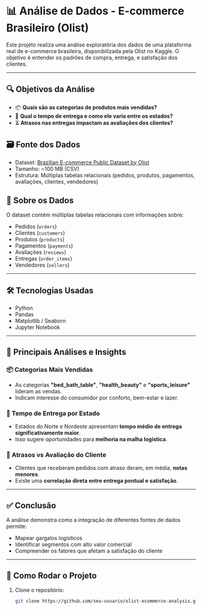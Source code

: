 # 📊 Análise de Dados - E-commerce Brasileiro (Olist)

Este projeto realiza uma análise exploratória dos dados de uma plataforma real de e-commerce brasileira, disponibilizada pela Olist no Kaggle. O objetivo é entender os padrões de compra, entrega, e satisfação dos clientes.

---

## 🔍 Objetivos da Análise

- 📦 **Quais são as categorias de produtos mais vendidas?**
- 🛒 **Qual o tempo de entrega e como ele varia entre os estados?**
- ⏳ **Atrasos nas entregas impactam as avaliações dos clientes?**

## 🗃️ Fonte dos Dados

- Dataset: [Brazilian E-commerce Public Dataset by Olist](https://www.kaggle.com/datasets/olistbr/brazilian-ecommerce)
- Tamanho: ~100 MB (CSV)
- Estrutura: Múltiplas tabelas relacionais (pedidos, produtos, pagamentos, avaliações, clientes, vendedores)

## 📁 Sobre os Dados

O dataset contém múltiplas tabelas relacionais com informações sobre:
- Pedidos (`orders`)
- Clientes (`customers`)
- Produtos (`products`)
- Pagamentos (`payments`)
- Avaliações (`reviews`)
- Entregas (`order_items`)
- Vendedores (`sellers`)

---

## 🛠️ Tecnologias Usadas

- Python
- Pandas
- Matplotlib / Seaborn
- Jupyter Notebook

---

## 📌 Principais Análises e Insights

### 📦 Categorias Mais Vendidas
- As categorias **"bed_bath_table"**, **"health_beauty"** e **"sports_leisure"** lideram as vendas.
- Indicam interesse do consumidor por conforto, bem-estar e lazer.

### 🚚 Tempo de Entrega por Estado
- Estados do Norte e Nordeste apresentam **tempo médio de entrega significativamente maior**.
- Isso sugere oportunidades para **melhoria na malha logística**.

### 💬 Atrasos vs Avaliação do Cliente
- Clientes que receberam pedidos com atraso deram, em média, **notas menores**.
- Existe uma **correlação direta entre entrega pontual e satisfação**.

---

## ✅ Conclusão

A análise demonstra como a integração de diferentes fontes de dados permite:

- Mapear gargalos logísticos
- Identificar segmentos com alto valor comercial
- Compreender os fatores que afetam a satisfação do cliente

---

## 📎 Como Rodar o Projeto

1. Clone o repositório:
   ```bash
   git clone https://github.com/seu-usuario/olist-ecommerce-analysis.git
